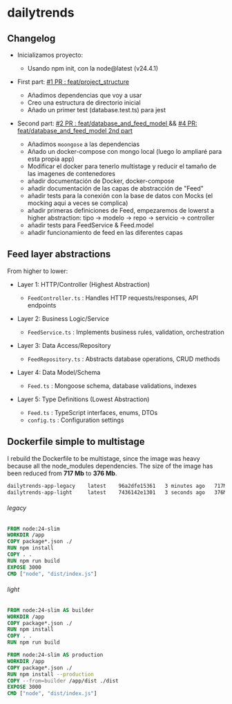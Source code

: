 # dailytrends



## Changelog


- Inicializamos proyecto:
    - Usando npm init, con la node@latest (v24.4.1)

- First part: [#1 PR : feat/project_structure ](https://github.com/aabril/dailytrends/pull/1)
    - Añadimos dependencias que voy a usar 
    - Creo una estructura de directorio inicial
    - Añado un primer test (database.test.ts) para jest

- Second part: [#2 PR : feat/database_and_feed_model ](https://github.com/aabril/dailytrends/pull/2) && [#4 PR: feat/database_and_feed_model 2nd part](https://github.com/aabril/dailytrends/pull/4)
    - Añadimos `moongose` a las dependencias
    - Añado un docker-compose con mongo local (luego lo ampliaré para esta propia app)
    - Modificar el docker para tenerlo multistage y reducir el tamaño de las imagenes de contenedores
    - añadir documentación de Docker, docker-compose
    - añadir documentación de las capas de abstracción de "Feed"
    - añadir tests para la conexión con la base de datos con Mocks (el mocking aqui a veces se complica)
    - añadir primeras definiciones de Feed, empezaremos de lowerst a higher abstraction: tipo -> modelo -> repo -> servicio -> controller
    - añadir tests para FeedService & Feed.model 
    - añadir funcionamiento de feed en las diferentes capas

## Feed layer abstractions

From higher to lower:

- Layer 1: HTTP/Controller (Highest Abstraction)  
  - `FeedController.ts` : Handles HTTP requests/responses, API endpoints

- Layer 2: Business Logic/Service
  - `FeedService.ts`    : Implements business rules, validation, orchestration

- Layer 3: Data Access/Repository 
  - `FeedRepository.ts` : Abstracts database operations, CRUD methods

- Layer 4: Data Model/Schema
  - `Feed.ts`           : Mongoose schema, database validations, indexes

- Layer 5: Type Definitions (Lowest Abstraction) 
  - `Feed.ts`           : TypeScript interfaces, enums, DTOs
  - `config.ts`         : Configuration settings

## Dockerfile simple to multistage

I rebuild the Dockerfile to be multistage, since the image was heavy because all the node_modules dependencies.
The size of the image has been reduced from **717 Mb** to **376 Mb**.

```bash
dailytrends-app-legacy    latest    96a2dfe15361   3 minutes ago   717MB
dailytrends-app-light     latest    7436142e1301   3 seconds ago   376MB
```

###### legacy 

```Dockerfile
FROM node:24-slim
WORKDIR /app
COPY package*.json ./
RUN npm install
COPY . .
RUN npm run build
EXPOSE 3000
CMD ["node", "dist/index.js"]
```

###### light

```Dockerfile
FROM node:24-slim AS builder
WORKDIR /app
COPY package*.json ./
RUN npm install
COPY . .
RUN npm run build

FROM node:24-slim AS production
WORKDIR /app
COPY package*.json ./
RUN npm install --production
COPY --from=builder /app/dist ./dist
EXPOSE 3000
CMD ["node", "dist/index.js"]

```




